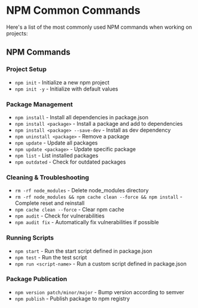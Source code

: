 # NPM Common Commands

Here's a list of the most commonly used NPM commands when working on projects:

## NPM Commands

### Project Setup
- `npm init` - Initialize a new npm project
- `npm init -y` - Initialize with default values

### Package Management
- `npm install` - Install all dependencies in package.json
- `npm install <package>` - Install a package and add to dependencies
- `npm install <package> --save-dev` - Install as dev dependency
- `npm uninstall <package>` - Remove a package
- `npm update` - Update all packages
- `npm update <package>` - Update specific package
- `npm list` - List installed packages
- `npm outdated` - Check for outdated packages

### Cleaning & Troubleshooting
- `rm -rf node_modules` - Delete node_modules directory
- `rm -rf node_modules && npm cache clean --force && npm install` - Complete reset and reinstall
- `npm cache clean --force` - Clear npm cache
- `npm audit` - Check for vulnerabilities
- `npm audit fix` - Automatically fix vulnerabilities if possible

### Running Scripts
- `npm start` - Run the start script defined in package.json
- `npm test` - Run the test script
- `npm run <script-name>` - Run a custom script defined in package.json

### Package Publication
- `npm version patch/minor/major` - Bump version according to semver
- `npm publish` - Publish package to npm registry

